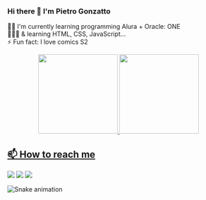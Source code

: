 ### Hi there 👋 I'm Pietro Gonzatto

 👩‍💻  I'm currently learning programming Alura + Oracle: ONE 
  <br>
  👩🏻‍🎨 & learning  HTML, CSS, JavaScript... 
  <br>
 ⚡ Fun fact: I love comics S2
  <br>
  
  <div align="center">
  <a href="https://github.com/Pietrogp">
  <img height="180em" src="https://github-readme-stats.vercel.app/api?username=Pietrogp&show_icons=true&theme=dracula&include_all_commits=true&count_private=true"/>
  <img height="180em" src="https://github-readme-stats.vercel.app/api/top-langs/?username=Pietrogp&layout=compact&langs_count=7&theme=dracula"/>
</div>
  
  
  ## 📫 How to reach me
<!-- <a href=""><img  src="https://img.shields.io/badge/Website-FF5244?style=for-the-badge&logo=website&logoColor=white"></a> -->
<a href="mailto:gonzattopietro@gmail.com"><img  src="https://img.shields.io/badge/-Email-%23333?style=for-the-badge&logo=gmail&logoColor=white"/><a/>
<a href="https://www.linkedin.com/in/pietro-gonzatto-b8bb69190/" target="_blank"><img src="https://img.shields.io/badge/-LinkedIn-%230077B5?style=for-the-badge&logo=linkedin&logoColor=white" target="_blank"></a> 
<a href="https://www.instagram.com/pietro_g.p/" target="_blank"><img src="https://img.shields.io/badge/-Instagram-%23E4405F?style=for-the-badge&logo=instagram&logoColor=white" target="_blank"></a>

 ![Snake animation](https://github.com/Pietrogp/Pietrogp/blob/output/github-contribution-grid-snake.svg)
